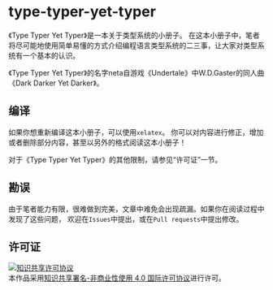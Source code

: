# type-typer-yet-typer
《Type Typer Yet Typer》是一本关于类型系统的小册子。
在这本小册子中，笔者将尽可能地使用简单易懂的方式介绍编程语言类型系统的二三事，让大家对类型系统有一个基本的认识。

《Type Typer Yet Typer》的名字neta自游戏《Undertale》中W.D.Gaster的同人曲《Dark Darker Yet Darker》。

## 编译
如果你想重新编译这本小册子，可以使用`xelatex`。
你可以对内容进行修正，增加或者删除部分内容，甚至以另外的格式阅读这本小册子！

对于《Type Typer Yet Typer》的其他限制，请参见“许可证”一节。


## 勘误
由于笔者能力有限，很难做到完美，文章中难免会出现疏漏。如果你在阅读过程中发现了这些问题，
欢迎在`Issues`中提出，或在`Pull requests`中提出修改。

## 许可证
<a rel="license" href="http://creativecommons.org/licenses/by-nc/4.0/"><img alt="知识共享许可协议" style="border-width:0" src="https://i.creativecommons.org/l/by-nc/4.0/88x31.png" /></a><br />本作品采用<a rel="license" href="http://creativecommons.org/licenses/by-nc/4.0/">知识共享署名-非商业性使用 4.0 国际许可协议</a>进行许可。
